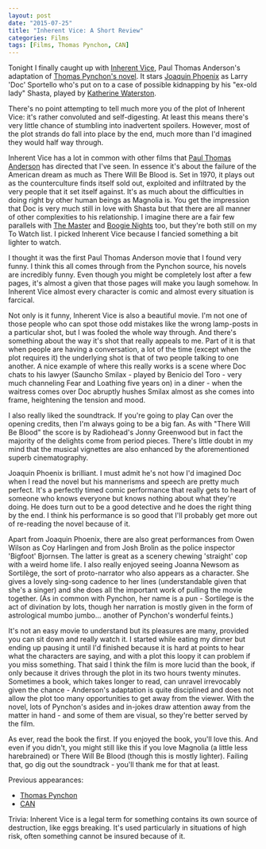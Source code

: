 ```yaml
---
layout: post
date: "2015-07-25"
title: "Inherent Vice: A Short Review"
categories: Films
tags: [Films, Thomas Pynchon, CAN]
---
```


Tonight I finally caught up with [Inherent Vice](https://en.wikipedia.org/wiki/Inherent_Vice_(film)), Paul Thomas Anderson's adaptation of [Thomas Pynchon's novel](http://www.amazon.co.uk/Inherent-Vice-Thomas-Pynchon/dp/0099542161/ref=sr_1_4?ie=UTF8&qid=1437860132&sr=8-4&keywords=inherent+vice). It stars [Joaquin Phoenix](http://www.imdb.com/name/nm0001618/) as Larry 'Doc' Sportello who's put on to a case of possible kidnapping by his "ex-old lady" Shasta, played by [Katherine Waterston](http://www.theguardian.com/film/2015/jun/16/katherine-waterston-jk-rowlings-fantastic-beasts-harry-potter).

There's no point attempting to tell much more you of the plot of Inherent Vice: it's rather convoluted and self-digesting. At least this means there's very little chance of stumbling into inadvertent spoilers. However, most of the plot strands do fall into place by the end, much more than I'd imagined they would half way through.

Inherent Vice has a lot in common with other films that [Paul Thomas Anderson](http://www.rottentomatoes.com/celebrity/paul_thomas_anderson/) has directed that I've seen. In essence it's about the failure of the American dream as much as There Will Be Blood is. Set in 1970, it plays out as the counterculture finds itself sold out, exploited and infiltrated by the very people that it set itself against. It's as much about the difficulties in doing right by other human beings as Magnolia is. You get the impression that Doc is very much still in love with Shasta but that there are all manner of other complexities to his relationship. I imagine there are a fair few parallels with [The Master](http://www.rogerebert.com/reviews/the-master-2012) and [Boogie Nights](http://www.metacritic.com/movie/boogie-nights) too, but they're both still on my To Watch list. I picked Inherent Vice because I fancied something a bit lighter to watch.

I thought it was the first Paul Thomas Anderson movie that I found very funny. I think this all comes through from the Pynchon source, his novels are incredibly funny. Even though you might be completely lost after a few pages, it's almost a given that those pages will make you laugh somehow. In Inherent Vice almost every character is comic and almost every situation is farcical.

Not only is it funny, Inherent Vice is also a beautiful movie. I'm not one of those people who can spot those odd mistakes like the wrong lamp-posts in a particular shot, but I was fooled the whole way through. And there's something about the way it's shot that really appeals to me. Part of it is that when people are having a conversation, a lot of the time (except when the plot requires it) the underlying shot is that of two people talking to one another. A nice example of where this really works is a scene where Doc chats to his lawyer (Sauncho Smilax - played by Benicio del Toro - very much channeling Fear and Loathing five years on) in a diner - when the waitress comes over Doc abruptly hushes Smilax almost as she comes into frame, heightening the tension and mood.

I also really liked the soundtrack. If you're going to play Can over the opening credits, then I'm always going to be a big fan. As with "There Will Be Blood" the score is by Radiohead's Jonny Greenwood but in fact the majority of the delights come from period pieces. There's little doubt in my mind that the musical vignettes are also enhanced by the aforementioned superb cinematography.

Joaquin Phoenix is brilliant. I must admit he's not how I'd imagined Doc when I read the novel but his mannerisms and speech are pretty much perfect. It's a perfectly timed comic performance that really gets to heart of someone who knows everyone but knows nothing about what they're doing. He does turn out to be a good detective and he does the right thing by the end. I think his performance is so good that I'll probably get more out of re-reading the novel because of it.

Apart from Joaquin Phoenix, there are also great performances from Owen Wilson as Coy Harlingen and from Josh Brolin as the police inspector 'Bigfoot' Bjornsen. The latter is great as a scenery chewing 'straight' cop with a weird home life. I also really enjoyed seeing Joanna Newsom as Sortilège, the sort of proto-narrator who also appears as a character. She gives a lovely sing-song cadence to her lines (understandable given that she's a singer) and she does all the important work of pulling the movie together. (As in common with Pynchon, her name is a pun - Sortilege is the act of divination by lots, though her narration is mostly given in the form of astrological mumbo jumbo... another of Pynchon's wonderful feints.)

It's not an easy movie to understand but its pleasures are many, provided you can sit down and really watch it. I started while eating my dinner but ending up pausing it until I'd finished because it is hard at points to hear what the characters are saying, and with a plot this loopy it can problem if you miss something. That said I think the film is more lucid than the book, if only because it drives through the plot in its two hours twenty minutes. Sometimes a book, which takes longer to read, can unravel irrevocably given the chance - Anderson's adaptation is quite disciplined and does not allow the plot too many opportunities to get away from the viewer. With the novel, lots of Pynchon's asides and in-jokes draw attention away from the matter in hand - and some of them are visual, so they're better served by the film.

As ever, read the book the first. If you enjoyed the book, you'll love this. And even if you didn't, you might still like this if you love Magnolia (a little less harebrained) or There Will Be Blood (though this is mostly lighter). Failing that, go dig out the soundtrack - you'll thank me for that at least.

Previous appearances:
* [Thomas Pynchon](/on-pynchon/)
* [CAN](/can-the-lost-tapes/)

Trivia: Inherent Vice is a legal term for something contains its own source of destruction, like eggs breaking. It's used particularly in situations of high risk, often something cannot be insured because of it.